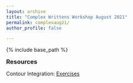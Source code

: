 ```yaml
---
layout: archive
title: "Complex Writtens Workshop August 2021"
permalink: complexaug21/
author_profile: false

---
```

<style type='text/css'>
h2, h3, h4, h5, h6 {margin: 0;}
.br {display: block; margin-bottom: 0em; margin: 0;} 
</style>

{% include base_path %}


### Resources
Contour Integration: [Exercises](https://github.com/natalie-frank/natalie-frank.github.io/blob/6f5ca65441260cd9c1b7ed5084e54f469b97ec44/files/Contour_Integration_Exercises.pdf)
